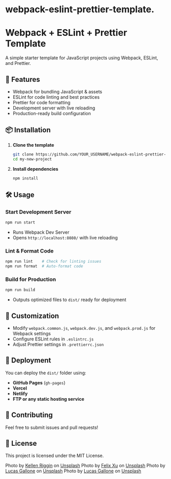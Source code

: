 # webpack-eslint-prettier-template.

# Webpack + ESLint + Prettier Template

A simple starter template for JavaScript projects using Webpack, ESLint, and Prettier.

## 🚀 Features

- Webpack for bundling JavaScript & assets
- ESLint for code linting and best practices
- Prettier for code formatting
- Development server with live reloading
- Production-ready build configuration

## 📦 Installation

1. **Clone the template**

   ```bash
   git clone https://github.com/YOUR_USERNAME/webpack-eslint-prettier-template.git my-new-project
   cd my-new-project
   ```

2. **Install dependencies**
   ```bash
   npm install
   ```

## 🛠 Usage

### Start Development Server

```bash
npm run start
```

- Runs Webpack Dev Server
- Opens `http://localhost:8080/` with live reloading

### Lint & Format Code

```bash
npm run lint    # Check for linting issues
npm run format  # Auto-format code
```

### Build for Production

```bash
npm run build
```

- Outputs optimized files to `dist/` ready for deployment

## 🔧 Customization

- Modify `webpack.common.js`, `webpack.dev.js`, and `webpack.prod.js` for Webpack settings
- Configure ESLint rules in `.eslintrc.js`
- Adjust Prettier settings in `.prettierrc.json`

## 🚀 Deployment

You can deploy the `dist/` folder using:

- **GitHub Pages** (`gh-pages`)
- **Vercel**
- **Netlify**
- **FTP or any static hosting service**

## 🤝 Contributing

Feel free to submit issues and pull requests!

## 📜 License

This project is licensed under the MIT License.

Photo by <a href="https://unsplash.com/@kalaniparker?utm_content=creditCopyText&utm_medium=referral&utm_source=unsplash">Kellen Riggin</a> on <a href="https://unsplash.com/photos/a-city-street-with-cars-parked-on-the-side-of-it-R0koxVFGd3I?utm_content=creditCopyText&utm_medium=referral&utm_source=unsplash">Unsplash</a>
Photo by <a href="https://unsplash.com/@framethestreets?utm_content=creditCopyText&utm_medium=referral&utm_source=unsplash">Felix Xu</a> on <a href="https://unsplash.com/photos/a-street-corner-with-a-building-and-a-traffic-light-nkNBmG1AuO0?utm_content=creditCopyText&utm_medium=referral&utm_source=unsplash">Unsplash</a>
Photo by <a href="https://unsplash.com/@lucasgallone?utm_content=creditCopyText&utm_medium=referral&utm_source=unsplash">Lucas Gallone</a> on <a href="https://unsplash.com/photos/a-close-up-of-a-building-with-a-lot-of-windows-herhXbdBznY?utm_content=creditCopyText&utm_medium=referral&utm_source=unsplash">Unsplash</a>
Photo by <a href="https://unsplash.com/@lucasgallone?utm_content=creditCopyText&utm_medium=referral&utm_source=unsplash">Lucas Gallone</a> on <a href="https://unsplash.com/photos/a-close-up-of-a-building-with-a-lot-of-windows-herhXbdBznY?utm_content=creditCopyText&utm_medium=referral&utm_source=unsplash">Unsplash</a>
